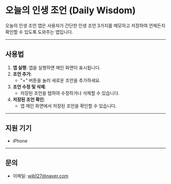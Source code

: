 # 오늘의 인생 조언 (Daily Wisdom)

오늘의 인생 조언 앱은 사용자가 간단한 인생 조언 3가지를 메모하고 저장하여 언제든지 확인할 수 있도록 도와주는 앱입니다.

---

## 사용법

1. **앱 실행**: 앱을 실행하면 메인 화면이 표시됩니다.
2. **조언 추가**:
   - "+" 버튼을 눌러 새로운 조언을 추가하세요.
3. **조언 수정 및 삭제**:
   - 저장된 조언을 탭하여 수정하거나 삭제할 수 있습니다.
4. **저장된 조언 확인**:
   - 앱 메인 화면에서 저장된 조언을 확인할 수 있습니다.

---

## 지원 기기
- iPhone

---

## 문의
- 이메일: wjb127@naver.com

